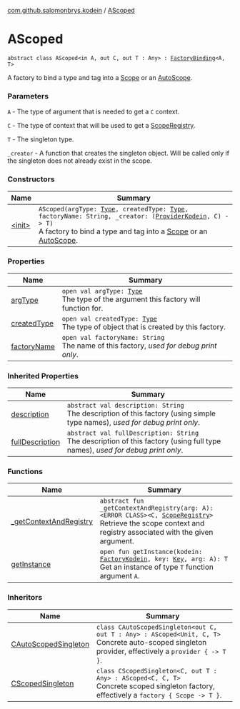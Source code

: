 [com.github.salomonbrys.kodein](../index.md) / [AScoped](.)

# AScoped

`abstract class AScoped<in A, out C, out T : Any> : `[`FactoryBinding`](../-factory-binding/index.md)`<A, T>`

A factory to bind a type and tag into a [Scope](../-scope/index.md) or an [AutoScope](../-auto-scope/index.md).

### Parameters

`A` - The type of argument that is needed to get a `C` context.

`C` - The type of context that will be used to get a [ScopeRegistry](../-scope-registry/index.md).

`T` - The singleton type.

`_creator` - A function that creates the singleton object. Will be called only if the singleton does not already exist in the scope.

### Constructors

| Name | Summary |
|---|---|
| [&lt;init&gt;](-init-.md) | `AScoped(argType: `[`Type`](http://docs.oracle.com/javase/6/docs/api/java/lang/reflect/Type.html)`, createdType: `[`Type`](http://docs.oracle.com/javase/6/docs/api/java/lang/reflect/Type.html)`, factoryName: String, _creator: (`[`ProviderKodein`](../-provider-kodein/index.md)`, C) -> T)`<br>A factory to bind a type and tag into a [Scope](../-scope/index.md) or an [AutoScope](../-auto-scope/index.md). |

### Properties

| Name | Summary |
|---|---|
| [argType](arg-type.md) | `open val argType: `[`Type`](http://docs.oracle.com/javase/6/docs/api/java/lang/reflect/Type.html)<br>The type of the argument this factory will function for. |
| [createdType](created-type.md) | `open val createdType: `[`Type`](http://docs.oracle.com/javase/6/docs/api/java/lang/reflect/Type.html)<br>The type of object that is created by this factory. |
| [factoryName](factory-name.md) | `open val factoryName: String`<br>The name of this factory, *used for debug print only*. |

### Inherited Properties

| Name | Summary |
|---|---|
| [description](../-factory-binding/description.md) | `abstract val description: String`<br>The description of this factory (using simple type names), *used for debug print only*. |
| [fullDescription](../-factory-binding/full-description.md) | `abstract val fullDescription: String`<br>The description of this factory (using full type names), *used for debug print only*. |

### Functions

| Name | Summary |
|---|---|
| [_getContextAndRegistry](_get-context-and-registry.md) | `abstract fun _getContextAndRegistry(arg: A): <ERROR CLASS><C, `[`ScopeRegistry`](../-scope-registry/index.md)`>`<br>Retrieve the scope context and registry associated with the given argument. |
| [getInstance](get-instance.md) | `open fun getInstance(kodein: `[`FactoryKodein`](../-factory-kodein/index.md)`, key: `[`Key`](../-kodein/-key/index.md)`, arg: A): T`<br>Get an instance of type `T` function argument `A`. |

### Inheritors

| Name | Summary |
|---|---|
| [CAutoScopedSingleton](../-c-auto-scoped-singleton/index.md) | `class CAutoScopedSingleton<out C, out T : Any> : AScoped<Unit, C, T>`<br>Concrete auto-scoped singleton provider, effectively a `provider { -> T }`. |
| [CScopedSingleton](../-c-scoped-singleton/index.md) | `class CScopedSingleton<C, out T : Any> : AScoped<C, C, T>`<br>Concrete scoped singleton factory, effectively a `factory { Scope -> T }`. |
